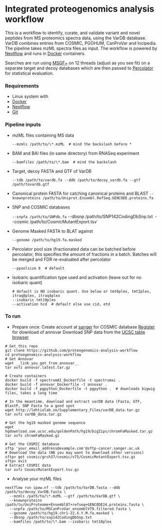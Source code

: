 Integrated proteogenomics analysis workflow
==============

This is a workflow to identify, curate, and validate variant and novel peptides from MS proteomics spectra data, using the VarDB database. VarDB combines entries from COSMIC, PGOHUM, CanProVar and lncipedia. The pipeline takes mzML spectra files as input. The workflow is powered by [Nextflow](https://nextflow.io) and runs in [Docker](https://docker.com) containers.

Searches are run using [MSGF+](https://omics.pnl.gov/software/ms-gf) on 12 threads (adjust as you see fit) on a separate target and decoy databases which are then passed to [Percolator](http://percolator.ms) for statistical evaluation.


### Requirements

  + Linux system with
  + [Docker](https://docker.io)
  + [Nextflow](https://nextflow.io)
  + [Git](https://git-scm.com)


### Pipeline inputs

  + mzML files containing MS data
  
    `--mzmls /path/to/\*.mzML  # mind the backslash before *`
  + BAM and BAI files (in same directory) from RNASeq experiment
  
    `--bamfiles /path/to/\*.bam  # mind the backslash`
  + Target, decoy FASTA and GTF of VarDB

    `--tdb /path/to/vardb.fa --ddb /path/to/decoy_vardb.fa --gtf /path/tovardb.gtf`

  + Canonical protein FASTA for catching canonical proteins and BLAST
    `--knownproteins /path/to/Uniprot.Ensembl.RefSeq.GENCODE.proteins.fa`

  + SNP and COSMIC databases

    `--snpfa /path/to/SNPdb.fa` --dbsnp /path/to/SNP142CodingDbSnp.txt`
    `--cosmic /path/to/CosmicMutantExport.tsv`

  + Genome Masked FASTA to BLAT against

    `--genome /path/to/hg19.fa.masked`
  + Percolator pool size (fractionated data can be batched before percolator, this 
    specifies the amount of fractions in a batch. Batches will be merged and
    FDR re-evaluated after percolator

    `--ppoolsize 8  # default`
  + Isobaric quantification type used and activation (leave out for no isobaric quant)

    ```
    # default is NO isobaric quant. Use below or tmt6plex, tmt2plex, itraq8plex, itraq4plex 
    --isobaric tmt10plex
    --activation hcd  # default else use cid, etd
    ```

### To run

  + Prepare once:
    Create account at [sanger](http://cancer.sanger.ac.uk/cosmic/help/download) for COSMIC database
    [Register](http://annovar.openbioinformatics.org/en/latest) for download of annovar
    Download SNP data from the [UCSC table browser](https://genome.ucsc.edu/cgi-bin/hgTables?hgsid=654845801_AIfwaTHVOpBosVlaTdk1QGgcQYrZ&clade=mammal&org=Human&db=hg38&hgta_group=varRep&hgta_track=snp142Common&hgta_table=snp142CodingDbSnp&hgta_regionType=genome&position=chr1%3A11102837-11267747&hgta_outputType=primaryTable&hgta_outFileName=snp142CodingDbSnp.txt)
  
```
# Get this repo
git clone https://github.com/proteogenomics-analysis-workflow
cd proteogenomics-analysis-workflow
# Get Annovar
wget __link_you_get_from_annovar__
tar xvfz annovar.latest.tar.gz

# Create containers
docker build -f spectrumAI_Dockerfile -t spectrumai .
docker build -f annovar_Dockerfile -t annovar .
docker build -f pgpython_Dockerfile -t pgpython .  # downloads bigwig files, takes a long time

# In the meantime, download and extract varDB data (Fasta, GTF, BlastP, SNP Fasta to a good spot
wget http://lehtiolab.se/Supplementary_Files/varDB_data.tar.gz
tar xvfz varDB_data.tar.gz

# Get the hg19 masked genome sequence
wget hgdownload.soe.ucsc.edu/goldenPath/hg19/bigZips/chromFaMasked.tar.gz
tar xvfz chromFaMasked.gz

# Get the COSMIC database
sftp 'your_email_address@example.com'@sftp-cancer.sanger.ac.uk
# Download the data (NB you may want to download other versions)
sftp> get cosmic/grch37/cosmic/v75/CosmicMutantExport.tsv.gz
sftp> exit
# Extract COSMIC data
tar xvfz CosmicMutantExport.tsv.gz
```

  + Analyse your mzML files

```
nextflow run ipaw.nf --tdb /path/to/VarDB.fasta --ddb /path/to/decoy_VarDB.fasta \ 
  --mzmls /path/to/\*.mzML --gtf /path/to/VarDB.gtf \
  --knownproteins /path/to/UniProteome+Ensembl87+refseq+GENCODE24.proteins.fasta \
  --snpfa /path/to/MSCanProVar_ensemblV79.filtered.fasta \
  --genome /path/to/hg19.chr1-22.X.Y.M.fa.masked \
  --dbsnp /path/to/snp142CodingDbSnp.txt
  --bamfiles /path/to/\*.bam --isobaric tmt10plex
```
